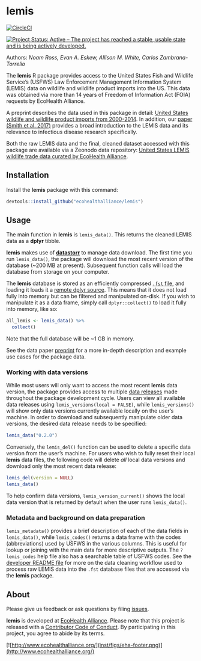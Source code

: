 
<!-- README.md is generated from README.Rmd. Please edit that file -->

# lemis

[![CircleCI](https://circleci.com/gh/ecohealthalliance/lemis.svg?style=shield&circle-token=23cd13e8d5276a8100a83984982d065d1773fd77)](https://circleci.com/gh/ecohealthalliance/lemis)

[![Project Status: Active – The project has reached a stable, usable
state and is being actively
developed.](https://www.repostatus.org/badges/latest/active.svg)](https://www.repostatus.org/#active)

Authors: *Noam Ross, Evan A. Eskew, Allison M. White, Carlos
Zambrana-Torrelio*

The **lemis** R package provides access to the United States Fish and
Wildlife Service’s (USFWS) Law Enforcement Management Information System
(LEMIS) data on wildlife and wildlife product imports into the US. This
data was obtained via more than 14 years of Freedom of Information Act
(FOIA) requests by EcoHealth Alliance.

A preprint describes the data used in this package in detail: [United
States wildlife and wildlife product imports
from 2000-2014](https://doi.org/10.1101/780197). In addition, our [paper
(Smith et al. 2017)](https://doi.org/10.1007/s10393-017-1211-7) provides
a broad introduction to the LEMIS data and its relevance to infectious
disease research specifically.

Both the raw LEMIS data and the final, cleaned dataset accessed with
this package are available via a Zeonodo data repository: [United States
LEMIS wildlife trade data curated by EcoHealth
Alliance](https://doi.org/10.5281/zenodo.3387661).

## Installation

Install the **lemis** package with this command:

``` r
devtools::install_github("ecohealthalliance/lemis")
```

## Usage

The main function in **lemis** is `lemis_data()`. This returns the
cleaned LEMIS data as a **dplyr** tibble.

**lemis** makes use of
[**datastorr**](https://github.com/ropenscilabs/datastorr) to manage
data download. The first time you run `lemis_data()`, the package will
download the most recent version of the database (~200 MB at present).
Subsequent function calls will load the database from storage on your
computer.

The **lemis** database is stored as an efficiently compressed [`.fst`
file](https://github.com/fstpackage/fst), and loading it loads it a
[remote dplyr source](https://github.com/krlmlr/fstplyr). This means
that it does not load fully into memory but can be filtered and
manipulated on-disk. If you wish to manipulate it as a data frame,
simply call `dplyr::collect()` to load it fully into memory, like so:

``` r
all_lemis <- lemis_data() %>% 
  collect()
```

Note that the full database will be ~1 GB in memory.

See the data paper [preprint](https://doi.org/10.1101/780197) for a more
in-depth description and example use cases for the package data.

### Working with data versions

While most users will only want to access the most recent **lemis** data
version, the package provides access to multiple [data
releases](https://github.com/ecohealthalliance/lemis/releases) made
throughout the package development cycle. Users can view all available
data releases using `lemis_versions(local = FALSE)`, while
`lemis_versions()` will show only data versions currently available
locally on the user’s machine. In order to download and subsequently
manipulate older data versions, the desired data release needs to be
specified:

``` r
lemis_data("0.2.0")
```

Conversely, the `lemis_del()` function can be used to delete a specific
data version from the user’s machine. For users who wish to fully reset
their local **lemis** data files, the following code will delete *all*
local data versions and download only the most recent data release:

``` r
lemis_del(version = NULL)
lemis_data()
```

To help confirm data versions, `lemis_version_current()` shows the local
data version that is returned by default when the user runs
`lemis_data()`.

### Metadata and background on data preparation

`lemis_metadata()` provides a brief description of each of the data
fields in `lemis_data()`, while `lemis_codes()` returns a data frame
with the codes (abbreviations) used by USFWS in the various columns.
This is useful for lookup or joining with the main data for more
descriptive outputs. The `?lemis_codes` help file also has a searchable
table of USFWS codes. See the [developer README
file](https://github.com/ecohealthalliance/lemis/tree/master/data-raw/README.md)
for more on the data cleaning workflow used to process raw LEMIS data
into the `.fst` database files that are accessed via the **lemis**
package.

## About

Please give us feedback or ask questions by filing
[issues](https://github.com/ecohealthalliance/lemis/issues).

**lemis** is developed at [EcoHealth
Alliance](https://github.com/ecohealthalliance). Please note that this
project is released with a [Contributor Code of
Conduct](CODE_OF_CONDUCT.md). By participating in this project, you
agree to abide by its
terms.

[![http://www.ecohealthalliance.org/](inst/figs/eha-footer.png)](http://www.ecohealthalliance.org/)

